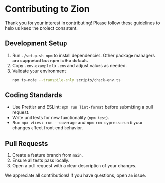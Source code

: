 # Contributing to Zion

Thank you for your interest in contributing! Please follow these guidelines to help us keep the project consistent.

## Development Setup

1. Run `./setup.sh npm` to install dependencies. Other package managers are supported but npm is the default.
2. Copy `.env.example` to `.env` and adjust values as needed.
3. Validate your environment:
   ```bash
   npx ts-node --transpile-only scripts/check-env.ts
   ```

## Coding Standards

- Use Prettier and ESLint: `npm run lint-format` before submitting a pull request.
- Write unit tests for new functionality (`npm test`).
- Run `npx vitest run --coverage` and `npm run cypress:run` if your changes affect front‑end behavior.

## Pull Requests

1. Create a feature branch from `main`.
2. Ensure all tests pass locally.
3. Open a pull request with a clear description of your changes.

We appreciate all contributions! If you have questions, open an issue.
